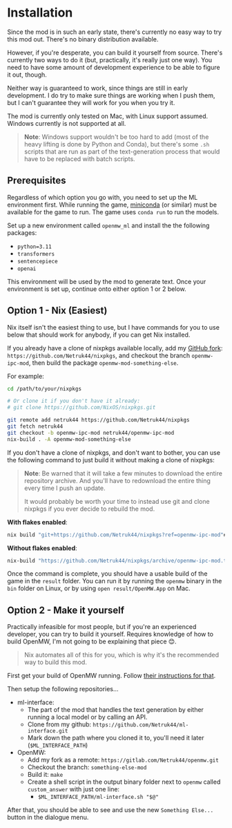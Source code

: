 # Installation

<!-- Hi there, this isn't really ready for general usage yet since it's so hacked together, but if you're reading this, maybe you want to give it a shot anyway? -->
Since the mod is in such an early state, there's currently no easy way to try this mod out. There's no binary distribution available.

However, if you're desperate, you can build it yourself from source. There's currently two ways to do it (but, practically, it's really just one way). You need to have some amount of development experience to be able to figure it out, though.

Neither way is guaranteed to work, since things are still in early development. I do try to make sure things are working when I push them, but I can't guarantee they will work for you when you try it.

The mod is currently only tested on Mac, with Linux support assumed. Windows currently is not supported at all.

> **Note**: Windows support wouldn't be too hard to add (most of the heavy lifting is done by Python and Conda), but there's some `.sh` scripts that are run as part of the text-generation process that would have to be replaced with batch scripts.

## Prerequisites
Regardless of which option you go with, you need to set up the ML environment first. While running the game,  [miniconda](https://docs.conda.io/en/latest/miniconda.html) (or similar) must be available for the game to run. The game uses `conda run` to run the models.

Set up a new environment called `openmw_ml` and install the the following packages:
* `python=3.11`
* `transformers`
* `sentencepiece`
* `openai`

This environment will be used by the mod to generate text. Once your environment is set up, continue onto either option 1 or 2 below.

## Option 1 - Nix (Easiest)
Nix itself isn't the easiest thing to use, but I have commands for you to use below that should work for anybody, if you can get Nix installed.

If you already have a clone of nixpkgs available locally, add my [GitHub fork](https://github.com/Netruk44/nixpkgs): `https://github.com/Netruk44/nixpkgs`, and checkout the branch `openmw-ipc-mod`, then build the package `openmw-mod-something-else`.

For example:
```bash
cd /path/to/your/nixpkgs

# Or clone it if you don't have it already:
# git clone https://github.com/NixOS/nixpkgs.git

git remote add netruk44 https://github.com/Netruk44/nixpkgs
git fetch netruk44
git checkout -b openmw-ipc-mod netruk44/openmw-ipc-mod
nix-build . -A openmw-mod-something-else
```

If you don't have a clone of nixpkgs, and don't want to bother, you can use the following command to just build it without making a clone of nixpkgs:

> **Note**: Be warned that it will take a few minutes to download the entire repository archive. And you'll have to redownload the entire thing every time I push an update.
> 
> It would probably be worth your time to instead use git and clone nixpkgs if you ever decide to rebuild the mod.

**With flakes enabled**:
```bash
nix build "git+https://github.com/Netruk44/nixpkgs?ref=openmw-ipc-mod"#openmw-mod-something-else
```

**Without flakes enabled**:
```bash
nix-build "https://github.com/Netruk44/nixpkgs/archive/openmw-ipc-mod.tar.gz" -A openmw-mod-something-else
```

Once the command is complete, you should have a usable build of the game in the `result` folder. You can run it by running the `openmw` binary in the `bin` folder on Linux, or by using `open result/OpenMW.App` on Mac.

## Option 2 - Make it yourself
Practically infeasible for most people, but if you're an experienced developer, you can try to build it yourself. Requires knowledge of how to build OpenMW, I'm not going to be explaining that piece 😊.

> Nix automates all of this for you, which is why it's the recommended way to build this mod.

First get your build of OpenMW running. Follow [their instructions for that](https://wiki.openmw.org/index.php?title=Development_Environment_Setup).

Then setup the following repositories...

* ml-interface:
  * The part of the mod that handles the text generation by either running a local model or by calling an API.
  * Clone from my github: `https://github.com/Netruk44/ml-interface.git`
  * Mark down the path where you cloned it to, you'll need it later (`$ML_INTERFACE_PATH`)
* OpenMW:
  * Add my fork as a remote: `https://gitlab.com/Netruk44/openmw.git`
  * Checkout the branch: `something-else-mod`
  * Build it: `make`
  * Create a shell script in the output binary folder next to `openmw` called `custom_answer` with just one line:
    * `$ML_INTERFACE_PATH/ml-interface.sh "$@"`

After that, you should be able to see and use the new `Something Else...` button in the dialogue menu.